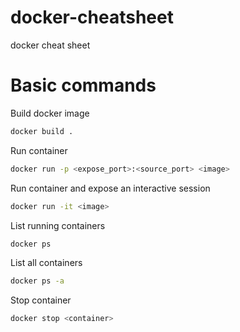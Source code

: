 # docker-cheatsheet
docker cheat sheet

# Basic commands

Build docker image

```bash
docker build .
```

Run container 

```bash
docker run -p <expose_port>:<source_port> <image> 
```

Run container and expose an interactive session

```bash
docker run -it <image> 
```

List running containers

```bash
docker ps
```

List all containers

```bash
docker ps -a
```

Stop container

```bash
docker stop <container>
```
